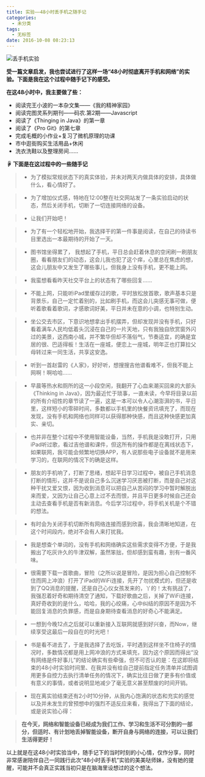 ```yaml
---
title: 实验——48小时丢手机之随手记
categories:
  - 未分类
tags:
  - 无标签
date: 2016-10-08 08:23:13
---
```


<script setup lang="ts">
import PostHeader from '../../_components/PostHeader.vue'
</script>

<PostHeader :postId='2600207015' />

![丢手机实验](https://github.com/user-attachments/assets/e01f3888-ac67-4db9-b1c9-fd365671c79d)

**受一篇文章启发，我也尝试进行了这样一场“48小时彻底离开手机和网络”的实验。下面是我在这个过程中随手记下的感受。**

**在这48小时中，我主要做了些：**

 - 阅读完王小波的一本杂文集——《我的精神家园》
 - 阅读完图灵系列期刊——码农.第2期——Javascript
 - 阅读了《Thinging in Java》的第一章
 - 阅读了《Pro Git》的第七章
 - 完成毛概的小作业+复习了微机原理的功课
 - 市中逛街购买生活用品+休闲
 - 洗衣洗鞋以及整理房间……

**☟ 下面是在这过程中的一些随手记**

> - 为了模拟常规状态下的真实体验，并未对两天内做具体的安排，具体做什么，看心情好了。


> - 为了增加仪式感，特地在12:00整在社交网站发了一条实验启动的状态，然后关闭手机，切断了一切连接网络的设备。


> - 让我们开始吧！


> - 为了有一个轻松地开始，我选择干的第一件事是阅读，在自己的待读书目里选出一本最期待的开始了一天。


> - 图书馆坐得累了， 我想起了手机，平日总会赶着休息的空闲刷一刷朋友圈，看看朋友们的动态，这会儿我也犯了这个痒，心里总在焦虑的想，这会儿朋友中又发生了哪些事儿，但我身上没有手机，更不能上网。


> - 我蛮想看看昨天社交平台上的状态有了哪些回复……


> - 不能上网，只能听iPad里缓存过的歌，平时放松放首歌，歌声基本只是背景乐，自己一定忙着别的，比如刷手机，而这会儿突感无事可做，便听着歌看着歌词，才感歌词好美，平日并未在意的小调，也特别生动。


> - 坐公交去市区，下意识地想拿出手机摆弄，但却发现并没有手机，只好看着满车人民均低着头沉浸在自己的一片天地，只有我独自欣赏窗外闪过的美景，这西南小城，并不繁华但却不落俗气，节奏适宜，的确是宜居的很、巴适得板！生活在一座城，便恋上一座城，明年正也打算拉父母转过来一同生活，共享这安逸。


> - 听到一首赵雷的《人家》，好好听，想搜搜吉他谱看难不，但我不能上网啊！啊哈哈……


> - 早晨等热水和厕所的这一小段空闲，我翻开了心血来潮买回来的大部头《Thinking in Java》，因为最近忙于琐事，一直未读，今早将目录以前的所有介绍性的章节读了一遍，这是一本可以令人心潮澎湃的书，平日里，这样短小的零碎时间，多数都以手机里的快餐资讯填充了，而现在发现，没有手机和网络也同样可以获得那种快感，而且这种快感更加真实、亲切。


> - 也并非在整个过程中不使用智能设备，当然，手机我是没敢打开，只用iPad听过歌，看过吉他谱和课件，但这所有的操作都是在离线状态下，如果联网，我可能会频繁地切换APP，有人说那些电子设备就不是用来学习的，在联网的情况下的确是这样。


> - 朋友的手机响了，打断了思绪，想起平日学习过程中，被自己手机消息打断的情形，这并不是说自己多么沉迷学习厌恶被打断，而是自己对这种干扰又爱又恨，因为收到消息可以把自己从苦闷的学习中暂时解脱出来而爱，又因为让自己心意上过不去而恨，并且平日更多时候自己还会主动去查看手机是否有新消息。今后学习过程中，将手机关机是个不错的想法。


> - 有时会为关闭手机切断所有网络连接而感到欣喜，我会清晰地知道，在这个时间段内，绝对不会有人来打扰我。


> - 我是想查个单词的，没有手机和网络确实这些需求变得不方便，于是我搬出了吃灰许久的牛津双解，虽然笨拙，但却感到蛮有趣，别有一番风味。


> - 很需要下载一首歌曲，冒险（之所以说是冒险，是因为担心自己控制不住而网上冲浪）打开了iPad的WiFi连接，先开了勿扰模式的，但还是收到了QQ消息的提醒，还是自己心仪女孩发来的，丫的！太有挑战了，我强忍着好奇和期待清空了通知，下载好歌曲之后，关掉了WiFi连接，真好奇收到的是什么，哈哈，我的心绞痛，心中纠结的原因不是因为不能回复消息的负罪感，而是自身期待查看消息的好奇心不能满足。


> - 一想到今晚12点之后就可以重新接入互联网就感到好兴奋，而Now，继续享受这最后一段自在的时光吧！


> - 书是看不进去了，于是我选择了去吃饭，平时遇到这样坐不住椅子的情况时，多数情况都是用上网冲浪的方式来填充，因为这个原因而得出“没有网络是件好事儿”的结论确实有些牵强，但不可否认的是：在这即将结束的48小时实验时间里、在我并没有给自己提前指定任务清单并试图调用更多自控力去执行清单任务的情况下，确实比往日做了更多有价值或有意义的事情，或者说明显地减少了毫无意义甚至颓废的时间开销。


> - 现在离实验结束还有2小时10分钟，从我内心饱满的状态和充实的感觉以及并未发生的曾预想中的强烈不适反应来看，我得出了下面的结论，或是说实验心得：


> **在今天，网络和智能设备已经成为我们工作、学习和生活不可分割的一部分，但适时、有计划地丢掉智能设备，断开自身与网络的连接，可以让我们生活得更好！**

以上就是在这48小时实验当中，随手记下的当时时刻的小心情，仅作分享，同时非常感谢陪伴自己一同践行此次“48小时丢手机”实验的美美哒师妹，没有她的提醒，可能并不会真正实践当初只是在脑海里设想过的这个想法。